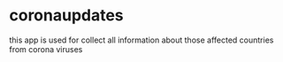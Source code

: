 # coronaupdates
this app is used for collect all information about those affected countries from corona viruses
